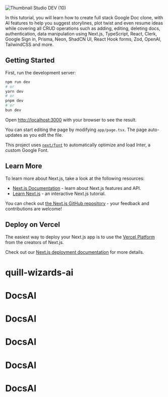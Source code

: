 ![Thumbnail Studio DEV (10)](https://github.com/oliver-gomes/quill-wizards-ai/assets/32399333/be69a15a-f658-4410-9d23-f099cb6ccedf)

In this tutorial, you will learn how to create  full stack Google Doc clone, with AI features to help you suggest storylines, plot twist and even resume ideas while covering all CRUD operations such as adding, editing, deleting docs, authentication, data manipulation using Next.js, TypeScript,  React, Clerk, Google Sign in, Prisma,  Neon, ShadCN UI, React Hook forms, Zod, OpenAI, TailwindCSS and more.

## Getting Started

First, run the development server:

```bash
npm run dev
# or
yarn dev
# or
pnpm dev
# or
bun dev
```

Open [http://localhost:3000](http://localhost:3000) with your browser to see the result.

You can start editing the page by modifying `app/page.tsx`. The page auto-updates as you edit the file.

This project uses [`next/font`](https://nextjs.org/docs/basic-features/font-optimization) to automatically optimize and load Inter, a custom Google Font.

## Learn More

To learn more about Next.js, take a look at the following resources:

- [Next.js Documentation](https://nextjs.org/docs) - learn about Next.js features and API.
- [Learn Next.js](https://nextjs.org/learn) - an interactive Next.js tutorial.

You can check out [the Next.js GitHub repository](https://github.com/vercel/next.js/) - your feedback and contributions are welcome!

## Deploy on Vercel

The easiest way to deploy your Next.js app is to use the [Vercel Platform](https://vercel.com/new?utm_medium=default-template&filter=next.js&utm_source=create-next-app&utm_campaign=create-next-app-readme) from the creators of Next.js.

Check out our [Next.js deployment documentation](https://nextjs.org/docs/deployment) for more details.
# quill-wizards-ai
# DocsAI
# DocsAI
# DocsAI
# DocsAI
# DocsAI
